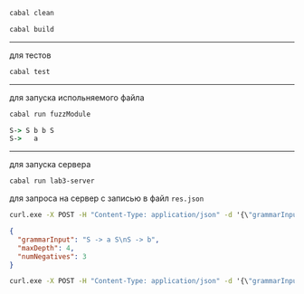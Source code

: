```bash
cabal clean
```
```bash
cabal build
```

---

для тестов
```bash
cabal test
```

---

для запуска испольняемого файла 
```bash
cabal run fuzzModule
```

```cmd
S-> S b b S
S->   a
```

---

для запуска сервера
```bash
cabal run lab3-server
```
для запроса на сервер с записью в файл `res.json`

```cmd
curl.exe -X POST -H "Content-Type: application/json" -d '{\"grammarInput\": \"S -> a S\nS -> b\",\"maxDepth\": 4,\"numNegatives\": 3}' http://localhost:8080 > res.json
```

```json
{
  "grammarInput": "S -> a S\nS -> b",
  "maxDepth": 4,
  "numNegatives": 3
}
```
```cmd
curl.exe -X POST -H "Content-Type: application/json" -d '{\"grammarInput\": \"S -> A B\nA -> a\n A-> A A\nB -> b \n B-> B B\", \"maxDepth\": 6, \"numNegatives\": 5}' http://localhost:8080 > res.json
```